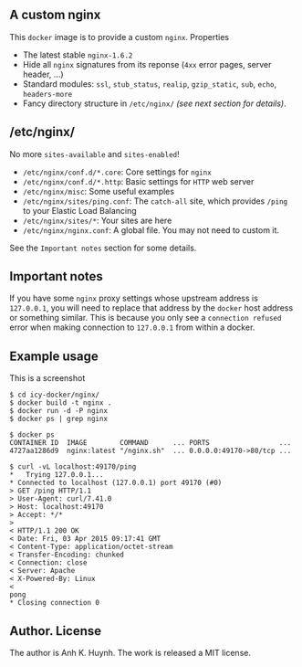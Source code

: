 ## A custom nginx

This `docker` image is to provide a custom `nginx`. Properties

* The latest stable `nginx-1.6.2`
* Hide all `nginx` signatures from its reponse (`4xx` error pages,
    server header, ...)
* Standard modules:
    `ssl`, `stub_status`, `realip`,
    `gzip_static`, `sub`, `echo`, `headers-more`
* Fancy directory structure in `/etc/nginx/` _(see next section for details)_.

## /etc/nginx/

No more `sites-available` and `sites-enabled`!

* `/etc/nginx/conf.d/*.core`: Core settings for `nginx`
* `/etc/nginx/conf.d/*.http`: Basic settings for `HTTP` web server
* `/etc/nginx/misc`: Some useful examples
* `/etc/nginx/sites/ping.conf`: The `catch-all` site, which provides
    `/ping` to your Elastic Load Balancing
* `/etc/nginx/sites/*`: Your sites are here
* `/etc/nginx/nginx.conf`: A global file. You may not need to custom it.

See the `Important notes` section for some details.

## Important notes

If you have some `nginx` proxy settings whose upstream address is
`127.0.0.1`, you will need to replace that address by the `docker` host
address or something similar. This is because you only see a `connection
refused` error when making connection to `127.0.0.1` from within a docker.

## Example usage

This is a screenshot

````
$ cd icy-docker/nginx/
$ docker build -t nginx .
$ docker run -d -P nginx
$ docker ps | grep nginx

$ docker ps
CONTAINER ID  IMAGE        COMMAND      ... PORTS                 ...
4727aa1286d9  nginx:latest "/nginx.sh"  ... 0.0.0.0:49170->80/tcp ...

$ curl -vL localhost:49170/ping
*   Trying 127.0.0.1...
* Connected to localhost (127.0.0.1) port 49170 (#0)
> GET /ping HTTP/1.1
> User-Agent: curl/7.41.0
> Host: localhost:49170
> Accept: */*
>
< HTTP/1.1 200 OK
< Date: Fri, 03 Apr 2015 09:17:41 GMT
< Content-Type: application/octet-stream
< Transfer-Encoding: chunked
< Connection: close
< Server: Apache
< X-Powered-By: Linux
<
pong
* Closing connection 0

````

## Author. License

The author is Anh K. Huynh. The work is released a MIT license.

